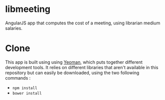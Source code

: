 libmeeting
==========

AngularJS app that computes the cost of a meeting, using librarian medium salaries.

Clone
=====
This app is built using using [Yeoman](http://yeoman.io/ ""), which puts together different development tools. It relies on different libraries that aren't available in this repository but can easily be downloaded, using the two following commands : 
* <code>npm install</code>
* <code>bower install</code>

